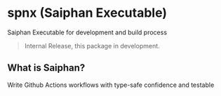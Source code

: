 # spnx (Saiphan Executable)
Saiphan Executable for development and build process

> Internal Release, this package in development.

## What is Saiphan?
Write Github Actions workflows with type-safe confidence and testable


